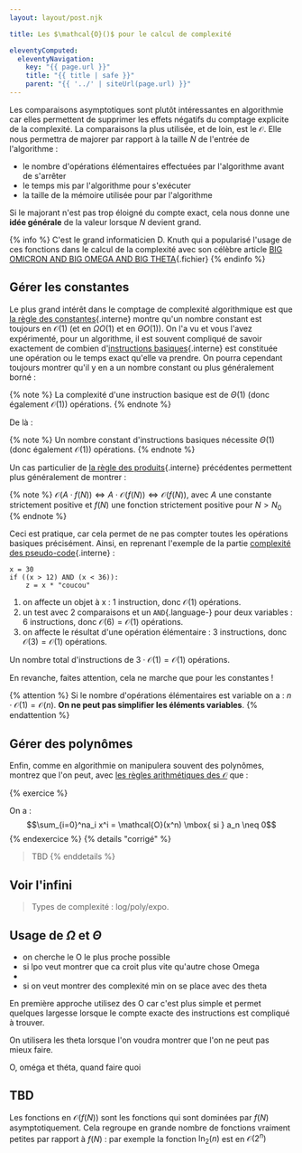 ```yaml
---
layout: layout/post.njk

title: Les $\mathcal{O}()$ pour le calcul de complexité

eleventyComputed:
  eleventyNavigation:
    key: "{{ page.url }}"
    title: "{{ title | safe }}"
    parent: "{{ '../' | siteUrl(page.url) }}"
---
```



Les comparaisons asymptotiques sont plutôt intéressantes en algorithmie car elles permettent de supprimer les effets négatifs du comptage explicite de la complexité. La comparaisons la plus utilisée, et de loin, est le $\mathcal{O}$. Elle nous permettra de majorer par rapport à la taille $N$ de l'entrée de l'algorithme :

- le nombre d'opérations élémentaires effectuées par l'algorithme avant de s'arrêter
- le temps mis par l'algorithme pour s'exécuter
- la taille de la mémoire utilisée pour par l'algorithme

Si le majorant n'est pas trop éloigné du compte exact, cela nous donne une **idée générale** de la valeur lorsque $N$ devient grand.

{% info %}
C'est le grand informaticien D. Knuth qui a popularisé l'usage de ces fonctions dans le calcul de la complexité avec son célèbre article [BIG OMICRON AND BIG OMEGA AND BIG THETA](https://danluu.com/knuth-big-o.pdf){.fichier}
{% endinfo %}

## Gérer les constantes

Le plus grand intérêt dans le comptage de complexité algorithmique est que [la règle des constantes](../comparaisons-asymptotiques/#OA-constantes){.interne} montre qu'un nombre constant est toujours en $\mathcal{O}(1)$ (et en $\Omega{O}(1)$ et en $\Theta{O}(1)$). On l'a vu et vous l'avez expérimenté, pour un algorithme, il est souvent compliqué de savoir exactement de combien d'[instructions basiques](../pseudo-code#instruction-basique){.interne} est constituée une opération ou le temps exact qu'elle va prendre. On pourra cependant toujours montrer qu'il y en a un nombre constant ou plus généralement borné :

{% note %}
La complexité d'une instruction basique est de $\Theta(1)$ (donc également $\mathcal{O}(1)$) opérations.
{% endnote %}

De là :

{% note %}
Un nombre constant d'instructions basiques nécessite $\Theta(1)$ (donc également $\mathcal{O}(1)$) opérations.
{% endnote %}

Un cas particulier de [la règle des produits](../comparaisons-asymptotiques/#OA-produits){.interne} précédentes permettent plus généralement de montrer :

{% note %}
$\mathcal{O}(A \cdot f(N)) \Leftrightarrow A \cdot \mathcal{O}(f(N)) \Leftrightarrow \mathcal{O}(f(N))$, avec $A$ une constante strictement positive et $f(N)$ une fonction strictement positive pour $N > N_0$
{% endnote %}

Ceci est pratique, car cela permet de ne pas compter toutes les opérations basiques précisément. Ainsi, en reprenant l'exemple de la partie [complexité des pseudo-code](../pseudo-code#complexité){.interne} :

```text#
x = 30
if ((x > 12) AND (x < 36)):
    z = x * "coucou"
```

1. on affecte un objet à x : 1 instruction, donc $\mathcal{O}(1)$ opérations.
2. un test avec 2 comparaisons et un `AND`{.language-} pour deux variables : 6 instructions, donc $\mathcal{O}(6) = \mathcal{O}(1)$ opérations.
3. on affecte le résultat d'une opération élémentaire : 3 instructions, donc $\mathcal{O}(3) = \mathcal{O}(1)$ opérations.

Un nombre total d'instructions de $3 \cdot \mathcal{O}(1) = \mathcal{O}(1)$ opérations.

En revanche, faites attention, cela ne marche que pour les constantes !

{% attention %}
Si le nombre d'opérations élémentaires est variable on a : $n \cdot \mathcal{O}(1) = \mathcal{O}(n)$. **On ne peut pas simplifier les éléments variables**.
{% endattention %}

## Gérer des polynômes

Enfin, comme en algorithmie on manipulera souvent des polynômes, montrez que l'on peut, avec [les règles arithmétiques des $\mathcal{O}$](../comparaisons-asymptotiques/#arithmétique) que :

{% exercice %}

On a :
$$\sum_{i=0}^na_i x^i = \mathcal{O}(x^n) \mbox{ si } a_n \neq 0$$
{% endexercice %}
{% details "corrigé" %}
> TBD
{% enddetails %}

## Voir l'infini

> Types de complexité : log/poly/expo.

## Usage de $\Omega$ et $\Theta$

- on cherche le O le plus proche possible
- si lpo veut montrer que ca croit plus vite qu'autre chose Omega
- 
- si on veut montrer des complexité min on se place avec des theta


En première approche utilisez des O car c'est plus simple et permet quelques largesse lorsque le compte exacte des instructions est compliqué à trouver.

On utilisera les theta lorsque l'on voudra montrer que l'on ne peut pas mieux faire.

O, oméga et théta, quand faire quoi

## TBD 


Les fonctions en $\mathcal{O}(f(N))$ sont les fonctions qui sont dominées par $f(N)$ asymptotiquement. Cela regroupe en grande nombre de fonctions vraiment petites par rapport à $f(N)$ : par exemple la fonction $\ln_2(n)$ est en $\mathcal{O}(2^n)$
